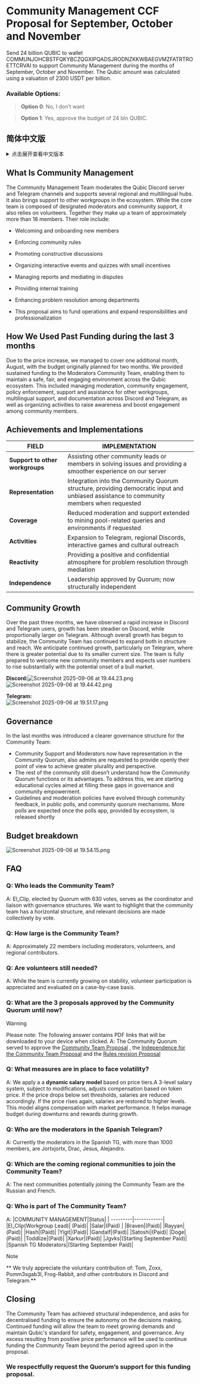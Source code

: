 # Community Management CCF Proposal for September, October and November

Send 24 billion QUBIC to wallet COMMUNJOHCBSTFQKYBCZQGXIPQADSJRODNZKKWBAEGVMZFATRTROETTCRVAI to support Community Management during the months of September, October and November. The Qubic amount was calculated using a valuation of 2300 USDT per billion.

### Available Options:
> **Option 0**: No, I don’t want  

> **Option 1**: Yes, approve the budget of 24 bln QUBIC.

## 简体中文版
<details>
<summary> 点击展开查看中文版本 </summary>
 
# 社区管理 CCF 提案 — 九月、十月及十一月

将 240 亿 QUBIC 发送至钱包 COMMUNJOHCBSTFQKYBCZQGXIPQADSJRODNZKKWBAEGVMZFATRTROETTCRVAI，用于支持社区管理在九月、十月和十一月的运作。Qubic 数量是基于每十亿 QUBIC 2300 USDT 的估值计算得出。

### 可选方案：
> **选项 0**：否，我不支持  

> **选项 1**：是，批准 240 亿 QUBIC 的预算。

## 什么是社区管理
社区管理团队负责监督 Qubic 的 Discord 服务器和 Telegram 频道，并支持多个区域和多语言中心。同时，他们也为生态系统中的其他工作组提供支持。核心团队由指定的版主和社区支持人员组成，同时也依赖志愿者。他们共同组成约 18 人以上的团队。  
团队职责包括：
* 欢迎和引导新成员加入

* 执行社区规则

* 促进建设性讨论

* 组织互动活动和小型测验，提供小额奖励

* 管理举报并在争议中调解

* 提供内部培训

* 加强部门间问题解决

* 本提案旨在资助日常运营并扩展责任及专业化水平

## 过去三个月资金使用情况

由于价格上涨，我们原本计划覆盖两个月的预算，实际覆盖了额外的一个月（八月）。我们为社区版主团队提供了持续的资金支持，使他们能够在 Qubic 生态系统中维护一个安全、公平且有吸引力的环境。这包括管理版务、社区互动、政策执行、对其他工作组的支持、提供多语言支持、Discord 和 Telegram 的文档管理，以及组织活动以提高社区成员的参与度和意识。

## 成就与实施情况

|领域|实施情况|
| ---------|------------|
|**对其他工作组的支持**| 协助其他社区负责人或成员解决问题，提供更顺畅的服务器体验|
|**代表性**| 融入社区全体表决结构，在需要时为社区成员提供民主意见和公正支持|
|**覆盖范围**| 在有需求时，将版务和支持延伸至矿池相关问题和环境|
|**活动**| 扩展至 Telegram、区域 Discord、互动游戏及文化推广|
|**响应能力**| 通过调解提供积极且保密的问题解决氛围|
|**独立性**| 领导层经全体表决批准；现已在结构上实现独立|

## 社区增长
在过去三个月中，我们观察到 Discord 和 Telegram 用户数量迅速增长——Discord 的增长较为稳定，而 Telegram 的增长比例更大。尽管整体增长开始趋于平稳，社区团队在结构和覆盖范围上仍在持续扩展。我们预计增长将持续，尤其是在 Telegram 上，由于其当前规模较小，潜力更大。团队已做好充分准备迎接新加入的社区成员，并预计随着牛市可能到来，用户数量将显著增加。

**Discord:**![Screenshot 2025-09-06 at 19.44.23.png](https://github.com/31clip/Community-Management-Team-Proposals/blob/main/Screenshot%202025-09-06%20at%2019.44.23.png)
 ![Screenshot 2025-09-06 at 19.44.42.png](https://github.com/31clip/Community-Management-Team-Proposals/blob/main/Screenshot%202025-09-06%20at%2019.44.42.png)

**Telegram:**  
![Screenshot 2025-09-06 at 19.51.17.png](https://github.com/31clip/Community-Management-Team-Proposals/blob/main/Screenshot%202025-09-06%20at%2019.51.17.png)


## 治理
过去几个月，社区团队引入了更清晰的治理结构：
* 社区支持和版主现可在社区全体表决中拥有代表权，同时管理员需公开发表观点以实现更广泛的多样性和视角。
* 其余社区成员仍不完全理解社区全体表决的运作及优势。为解决此问题，我们已开始教育循环，旨在填补治理和社区赋能的空白。
* 指导方针和版务政策已通过社区反馈、公开投票和全体表决机制不断演进。随着生态系统提供的投票应用即将上线，将进行更多投票。

## 预算明细
![Screenshot 2025-09-06 at 19.54.15.png](https://github.com/31clip/Community-Management-Team-Proposals/blob/main/Screenshot%202025-09-06%20at%2019.54.15.png)


## 常见问题
### 问：社区团队由谁领导？
答：El_Clip，通过全体表决获得 630 票选举产生，担任协调员并与治理结构对接。需要强调的是，社区团队采用横向结构，相关决策由集体投票决定。

### 问：社区团队规模有多大？
答：约 22 名成员，包括版主、志愿者和区域贡献者。

### 问：志愿者仍然需要吗？
答：尽管团队目前在稳定增长，仍欢迎志愿者参与，并根据具体情况评估。

### 问：社区全体表决迄今批准了哪三项提案？
> [!WARNING]
> 请注意：以下答案包含 PDF 链接，点击后将下载至您的设备。
答：社区全体表决已批准 [社区团队提案](https://github.com/user-attachments/files/20735890/Community.Team.Proposal.8.pdf)、[社区团队独立提案](https://github.com/user-attachments/files/20735892/Proposal.Independence.for.the.Community.Team.2.pdf) 和 [规则修订提案](https://github.com/user-attachments/files/20735895/Case.Rules.revision.4.pdf)

### 问：有哪些措施应对波动？
答：我们采用 **动态薪资模型** 基于价格区间。三级薪资制度，可根据代币价格调整补偿。如果价格低于设定阈值，薪资会相应降低；价格回升，则薪资恢复到较高水平。此模型将薪酬与市场表现挂钩，有助于在下行期间管理预算，并在上涨期间提供奖励。

### 问：西班牙 Telegram 的版主是谁？
答：目前西班牙 TG（成员超过 1000 人）的版主为 Jortxjortx、Drac、Jesus、Alejandro。

### 问：即将加入社区团队的区域社区有哪些？
答：下一批可能加入社区团队的社区是俄罗斯和法国社区。

### 问：社区团队成员有哪些？
答：
|社区管理|状态|
| ---------|------------|
|El_Clip（工作组负责人）|（有偿）|
|Salar|（有偿）|
|Braven|（有偿）|
|Rayyan|（有偿）|
|Hash|（有偿）|
|Yigit|（有偿）|
|Gandalf|（有偿）|
|Satoshi|（有偿）|
|Doge|（有偿）|
|Toddlize|（有偿）|
|Xarkur|（有偿）|
|Jgvks|（九月起有偿）|
|西班牙 TG 版主|（九月起有偿）|
> [!NOTE]
> ** 我们特别感谢 Tom、Zoxx、Pomm3sgab3l、Frog-Rabbit 及其他在 Discord 和 Telegram 上贡献的志愿者。**

## 结语
社区团队已实现结构独立，并请求去中心化资金以确保决策自主性。持续资金将使团队能够满足不断增长的需求，并保持 Qubic 的安全、参与度和治理标准。若价格上涨产生多余资金，将用于继续资助社区团队，超出提案中约定的时间周期。

### 我们恭请全体表决支持本次资金提案。
</details>

## What Is Community Management
The Community Management Team moderates the Qubic Discord server and Telegram channels and supports several regional and multilingual hubs. It also brings support to other workgroups in the ecosystem. While the core team is composed of designated moderators and community support, it also relies on volunteers. Together they make up a team of approximately more than 18 members.
Their role include:
* Welcoming and onboarding new members

* Enforcing community rules

* Promoting constructive discussions

* Organizing interactive events and quizzes with small incentives

* Managing reports and mediating in disputes

* Providing internal training

* Enhancing problem resolution among departments

* This proposal aims to fund operations and expand responsibilities and professionalization


## How We Used Past Funding during the last 3 months ## 

Due to the price increase, we managed to cover one additional month, August, with the budget originally planned for two months. We provided sustained funding to the Moderators Community Team, enabling them to maintain a safe, fair, and engaging environment across the Qubic ecosystem. This included managing moderation, community engagement, policy enforcement, support and assistance for other workgroups, multilingual support, and documentation across Discord and Telegram, as well as organizing activities to raise awareness and boost engagement among community members.

## Achievements and Implementations

|FIELD|IMPLEMENTATION|
| ---------|------------|
|**Support to other workgroups**| Assisting other community leads or members in solving issues and providing a smoother experience on our server|
|**Representation**|Integration into the Community Quorum structure, providing democratic input and unbiased assistance to community members when requested|
|**Coverage**|Reduced moderation and support extended to mining pool-related queries and environments if requested|
|**Activities**|Expansion to Telegram, regional Discords, interactive games and cultural outreach|
|**Reactivity**|Providing a positive and confidential atmosphere for problem resolution through mediation|
|**Independence**|Leadership approved by Quorum; now structurally independent|

## Community Growth
Over the past three months, we have observed a rapid increase in Discord and Telegram users, growth has been steadier on Discord, while proportionally larger on Telegram. Although overall growth has begun to stabilize, the Community Team has continued to expand both in structure and reach. We anticipate continued growth, particularly on Telegram, where there is greater potential due to its smaller current size. The team is fully prepared to welcome new community members and expects user numbers to rise substantially with the potential onset of a bull market.

**Discord:**![Screenshot 2025-09-06 at 19.44.23.png](https://github.com/31clip/Community-Management-Team-Proposals/blob/main/Screenshot%202025-09-06%20at%2019.44.23.png)
   ![Screenshot 2025-09-06 at 19.44.42.png](https://github.com/31clip/Community-Management-Team-Proposals/blob/main/Screenshot%202025-09-06%20at%2019.44.42.png)

**Telegram:**  
![Screenshot 2025-09-06 at 19.51.17.png](https://github.com/31clip/Community-Management-Team-Proposals/blob/main/Screenshot%202025-09-06%20at%2019.51.17.png)


## Governance
In the last months was introduced a clearer governance structure for the Community Team:
* Community Support and Moderators now have representation in the Community Quorum, also admins are requested to provide openly their point of view to achieve greater plurality and perspective.
* The rest of the community still doesn’t understand how the Community Quorum functions or its advantages. To address this, we are starting educational cycles aimed at filling these gaps in governance and community empowerment.
* Guidelines and moderation policies have evolved through community feedback, in public polls, and community quorum mechanisms. More polls are expected once the polls app, provided by ecosystem, is released shortly

## Budget breakdown
![Screenshot 2025-09-06 at 19.54.15.png](https://github.com/31clip/Community-Management-Team-Proposals/blob/main/Screenshot%202025-09-06%20at%2019.54.15.png)



## FAQ
### Q: Who leads the Community Team?
A: El_Clip, elected by Quorum with 630 votes, serves as the coordinator and liaison with governance structures. We want to highlight that the community team has a horizontal structure, and relevant decisions are made collectively by vote.
### Q: How large is the Community Team?
A: Approximately 22 members including moderators, volunteers, and regional contributors.
### Q: Are volunteers still needed?
A: While the team is currently growing on stability, volunteer participation is appreciated and evaluated on a case-by-case basis.
### Q: What are the 3 proposals approved by the Community Quorum until now?
> [!WARNING]
> Please note: The following answer contains PDF links that will be downloaded to your device when clicked.
A: The Community Quorum served to approve the [Community Team Proposal](https://github.com/user-attachments/files/20735890/Community.Team.Proposal.8.pdf) , the [Independence for the Community Team Proposal](https://github.com/user-attachments/files/20735892/Proposal.Independence.for.the.Community.Team.2.pdf) and the [Rules revision Proposal](https://github.com/user-attachments/files/20735895/Case.Rules.revision.4.pdf)
### Q: What measures are in place to face volatility?
A: We apply a a **dynamic salary model** based on price tiers.A 3-level salary system, subject to modifications, adjusts compensation based on token price. If the price drops below set thresholds, salaries are reduced accordingly. If the price rises again, salaries are restored to higher levels. This model aligns compensation with market performance. It helps manage budget during downturns and rewards during growth.
### Q: Who are the moderators in the Spanish Telegram?
A: Currently the moderators in the Spanish TG, with more than 1000 members, are Jortxjortx, Drac, Jesus, Alejandro.
### Q: Which are the coming regional communities to join the Community Team?
A: The next communities potentially joining the Community Team are the Russian and French.
### Q: Who is part of The Community Team?
A:
|COMMUNITY MANAGEMENT|Status|
| ---------|------------|
|El_Clip(Workgroup Lead)| (Paid)|
|Salar|(Paid) |
|Braven|(Paid)|
|Rayyan|(Paid)|
|Hash|(Paid)|
|Yigit|(Paid)|
|Gandalf|(Paid)|
|Satoshi|(Paid)|
|Doge|(Paid)|
|Toddlize|(Paid)|
|Xarkur|(Paid)|
|Jgvks|(Starting September Paid)|
|Spanish TG Moderators|(Starting September Paid)|
> [!NOTE]
> ** We truly appreciate the voluntary contribution of: Tom, Zoxx, Pomm3sgab3l, Frog-Rabbit, and other contributors in Discord and Telegram.**

## Closing
The Community Team has achieved structural independence, and asks for decentralised funding to ensure the autonomy on the decisions making. Continued funding will allow the team to meet growing demands and maintain Qubic's standard for safety, engagement, and governance. Any excess resulting from positive price performance will be used to continue funding the Community Team beyond the period agreed upon in the proposal.

### We respectfully request the Quorum’s support for this funding proposal.
